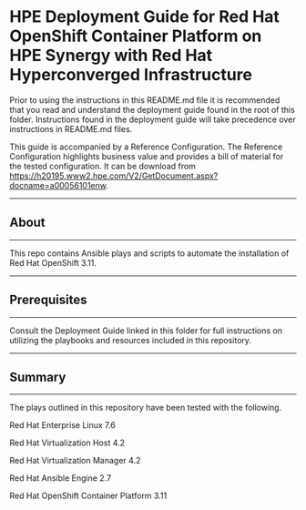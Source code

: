 # HPE Deployment Guide for Red Hat OpenShift Container Platform on HPE Synergy with Red Hat Hyperconverged Infrastructure

Prior to using the instructions in this README.md file it is recommended that you read and understand the deployment guide found in the root of this folder. Instructions found in the deployment guide will take precedence over instructions in README.md files.

This guide is accompanied by a Reference Configuration. The Reference Configuration highlights business value and provides a bill of material for the tested configuration. It can be download from https://h20195.www2.hpe.com/V2/GetDocument.aspx?docname=a00056101enw.

________________________________________
## About ##
________________________________________

This repo contains Ansible plays and scripts to automate the installation of Red Hat OpenShift 3.11.

________________________________________
## Prerequisites ##
________________________________________

Consult the Deployment Guide linked in this folder for full instructions on utilizing the playbooks and resources included in this repository.

________________________________________
## Summary ##
________________________________________
The plays outlined in this repository have been tested with the following.

Red Hat Enterprise Linux 7.6

Red Hat Virtualization Host 4.2

Red Hat Virtualization Manager 4.2

Red Hat Ansible Engine 2.7

Red Hat OpenShift Container Platform 3.11
